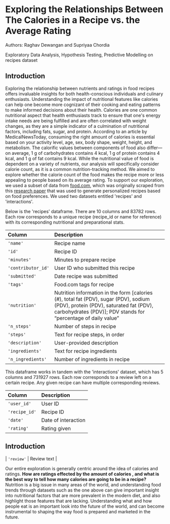 # Exploring the Relationships Between The Calories in a Recipe vs. the Average Rating


Authors: Raghav Dewangan and Supriyaa Chordia


Exploratory Data Analysis, Hypothesis Testing, Predictive Modelling on recipes dataset


## Introduction

Exploring the relationship between nutrients and ratings in food recipes offers invaluable insights for both health-conscious individuals and culinary enthusiasts. Understanding the impact of nutritional features like calories can help one become more cognizant of their cooking and eating patterns to make informed decisions about their health. Calories are one common nutritional aspect that health enthusiasts track to ensure that one's energy intake needs are being fulfilled and are often correlated with weight changes, as they are a simple indicator of a culmination of nutritional factors, including fats, sugar, and protein. According to an article by MedicalNewsToday, consuming the right amount of calories is essential based on your activity level, age, sex, body shape, weight, height, and metabolism. The calorific values between components of food also differ—on average, 1 g of carbohydrates contains 4 kcal, 1 g of protein contains 4 kcal, and 1 g of fat contains 9 kcal. While the nutritional value of food is dependent on a variety of nutrients, our analysis will specifically consider calorie count, as it is a common nutrition-tracking method. We aimed to explore whether the calorie count of the food makes the recipe more or less appealing to people based on its average rating. To support our exploration, we used a subset of data from [food.com](https://www.food.com/), which was originally scraped from this [research paper](https://cseweb.ucsd.edu/~jmcauley/pdfs/emnlp19c.pdf) that was used to generate personalized recipes based on food preferences. We used two datasets entitled 'recipes' and 'interactions'.

Below is the 'recipes' dataframe. There are 10 columns and 83782 rows. Each row corresponds to a unique recipe (recipe_id or name for reference) with its corresponding nutritional and preparational stats.

| Column             | Description                                                                                                                                                                                       |
| :----------------- | :------------------------------------------------------------------------------------------------------------------------------------------------------------------------------------------------ |
| `'name'`           | Recipe name                                                                                                                                                                                       |
| `'id'`             | Recipe ID                                                                                                                                                                                         |
| `'minutes'`        | Minutes to prepare recipe                                                                                                                                                                         |
| `'contributor_id'` | User ID who submitted this recipe                                                                                                                                                                 |
| `'submitted'`      | Date recipe was submitted                                                                                                                                                                         |
| `'tags'`           | Food.com tags for recipe                                                                                                                                                                          |
| `'nutrition'`      | Nutrition information in the form [calories (#), total fat (PDV), sugar (PDV), sodium (PDV), protein (PDV), saturated fat (PDV), carbohydrates (PDV)]; PDV stands for “percentage of daily value” |
| `'n_steps'`        | Number of steps in recipe                                                                                                                                                                         |
| `'steps'`          | Text for recipe steps, in order                                                                                                                                                                   |
| `'description'`    | User-provided description                                                                                                                                                                         |
| `'ingredients'`    | Text for recipe ingredients                                                                                                                                                                       |
| `'n_ingredients'`  | Number of ingredients in recipe                                                                                                                                                                   |

This dataframe works in tandem with the 'interactions' dataset, which has 5 columns and 731927 rows. Each row corresponds to a review left on a certain recipe. Any given recipe can have multiple corresponding reviews.

| Column        | Description         |
| :------------ | :------------------ |
| `'user_id'`   | User ID             |
| `'recipe_id'` | Recipe ID           |
| `'date'`      | Date of interaction |
| `'rating'`    | Rating given        |



## Introduction
| `'review'`    | Review text         |

Our entire exploration is generally centric around the idea of calories and ratings. **How are ratings effected by the amount of calories , and what is the best way to tell how many calories are going to be in a recipe?** Nutrition is a big issue in many areas of the world, and understanding food trends through datasets such as the one above can give important insight into nutritional factors that are more prevalent in the modern diet, and also highlight those features that are lacking. Understanding what and how people eat is an important look into the future of the world, and can become instrumental to shaping the way food is prepared and marketed in the future. 